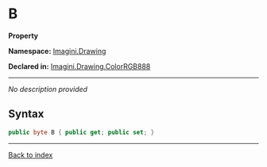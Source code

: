 # B

**Property**

**Namespace:** [Imagini.Drawing](Imagini.Drawing.md)

**Declared in:** [Imagini.Drawing.ColorRGB888](Imagini.Drawing.ColorRGB888.md)

------


*No description provided*

## Syntax

```csharp
public byte B { public get; public set; }
```

------

[Back to index](index.md)